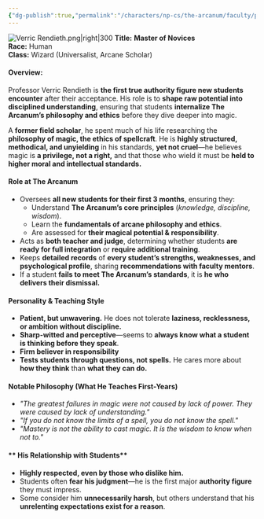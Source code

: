 ```yaml
---
{"dg-publish":true,"permalink":"/characters/np-cs/the-arcanum/faculty/professor-verric-rendieth/","created":"2025-05-12T18:45:58.122-07:00","updated":"2025-03-04T18:26:16.000-08:00"}
---
```


![Verric Rendieth.png|right|300](/img/user/zz.%20Behind%20the%20Scenes/Pictures/Verric%20Rendieth.png)
**Title:** **Master of Novices**  
**Race:** Human  
**Class:** Wizard (Universalist, Arcane Scholar)  

#### **Overview:**  
Professor Verric Rendieth is **the first true authority figure new students encounter** after their acceptance. His role is to **shape raw potential into disciplined understanding**, ensuring that students **internalize The Arcanum’s philosophy and ethics** before they dive deeper into magic.

A **former field scholar**, he spent much of his life researching the **philosophy of magic, the ethics of spellcraft**. He is **highly structured, methodical, and unyielding** in his standards, **yet not cruel**—he believes magic is **a privilege, not a right,** and that those who wield it must be **held to higher moral and intellectual standards.**


####  **Role at The Arcanum**

- Oversees **all new students for their first 3 months**, ensuring they:  
    - Understand **The Arcanum’s core principles** (_knowledge, discipline, wisdom_).  
    - Learn the **fundamentals of arcane philosophy and ethics**.  
    - Are assessed for **their magical potential & responsibility**.
- Acts as **both teacher and judge**, determining whether students **are ready for full integration** or **require additional training**.
- Keeps **detailed records** of **every student’s strengths, weaknesses, and psychological profile**, sharing **recommendations with faculty mentors**.
- If a student **fails to meet The Arcanum’s standards**, it is **he who delivers their dismissal.**

#### **Personality & Teaching Style**

- **Patient, but unwavering.** He does not tolerate **laziness, recklessness, or ambition without discipline.**  
- **Sharp-witted and perceptive**—seems to **always know what a student is thinking before they speak**.  
- **Firm believer in responsibility**
- **Tests students through questions, not spells.** He cares more about **how they think** than **what they can do.** 

#### **Notable Philosophy (What He Teaches First-Years)**

- _"The greatest failures in magic were not caused by lack of power. They were caused by lack of understanding."_
- _"If you do not know the limits of a spell, you do not know the spell."_
- _"Mastery is not the ability to cast magic. It is the wisdom to know when not to."_

#### ** His Relationship with Students**

- **Highly respected, even by those who dislike him.**
- Students often **fear his judgment**—he is the first major **authority figure** they must impress.
- Some consider him **unnecessarily harsh**, but others understand that his **unrelenting expectations exist for a reason**.